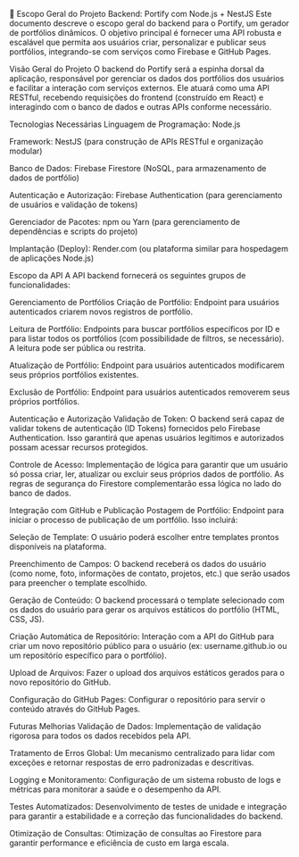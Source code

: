 🚀 Escopo Geral do Projeto Backend: Portify com Node.js + NestJS
Este documento descreve o escopo geral do backend para o Portify, um gerador de portfólios dinâmicos. O objetivo principal é fornecer uma API robusta e escalável que permita aos usuários criar, personalizar e publicar seus portfólios, integrando-se com serviços como Firebase e GitHub Pages.

Visão Geral do Projeto
O backend do Portify será a espinha dorsal da aplicação, responsável por gerenciar os dados dos portfólios dos usuários e facilitar a interação com serviços externos. Ele atuará como uma API RESTful, recebendo requisições do frontend (construído em React) e interagindo com o banco de dados e outras APIs conforme necessário.

Tecnologias Necessárias
Linguagem de Programação: Node.js

Framework: NestJS (para construção de APIs RESTful e organização modular)

Banco de Dados: Firebase Firestore (NoSQL, para armazenamento de dados de portfólio)

Autenticação e Autorização: Firebase Authentication (para gerenciamento de usuários e validação de tokens)

Gerenciador de Pacotes: npm ou Yarn (para gerenciamento de dependências e scripts do projeto)

Implantação (Deploy): Render.com (ou plataforma similar para hospedagem de aplicações Node.js)

Escopo da API
A API backend fornecerá os seguintes grupos de funcionalidades:

Gerenciamento de Portfólios
Criação de Portfólio: Endpoint para usuários autenticados criarem novos registros de portfólio.

Leitura de Portfólio: Endpoints para buscar portfólios específicos por ID e para listar todos os portfólios (com possibilidade de filtros, se necessário). A leitura pode ser pública ou restrita.

Atualização de Portfólio: Endpoint para usuários autenticados modificarem seus próprios portfólios existentes.

Exclusão de Portfólio: Endpoint para usuários autenticados removerem seus próprios portfólios.

Autenticação e Autorização
Validação de Token: O backend será capaz de validar tokens de autenticação (ID Tokens) fornecidos pelo Firebase Authentication. Isso garantirá que apenas usuários legítimos e autorizados possam acessar recursos protegidos.

Controle de Acesso: Implementação de lógica para garantir que um usuário só possa criar, ler, atualizar ou excluir seus próprios dados de portfólio. As regras de segurança do Firestore complementarão essa lógica no lado do banco de dados.

Integração com GitHub e Publicação
Postagem de Portfólio: Endpoint para iniciar o processo de publicação de um portfólio. Isso incluirá:

Seleção de Template: O usuário poderá escolher entre templates prontos disponíveis na plataforma.

Preenchimento de Campos: O backend receberá os dados do usuário (como nome, foto, informações de contato, projetos, etc.) que serão usados para preencher o template escolhido.

Geração de Conteúdo: O backend processará o template selecionado com os dados do usuário para gerar os arquivos estáticos do portfólio (HTML, CSS, JS).

Criação Automática de Repositório: Interação com a API do GitHub para criar um novo repositório público para o usuário (ex: username.github.io ou um repositório específico para o portfólio).

Upload de Arquivos: Fazer o upload dos arquivos estáticos gerados para o novo repositório do GitHub.

Configuração do GitHub Pages: Configurar o repositório para servir o conteúdo através do GitHub Pages.

Futuras Melhorias
Validação de Dados: Implementação de validação rigorosa para todos os dados recebidos pela API.

Tratamento de Erros Global: Um mecanismo centralizado para lidar com exceções e retornar respostas de erro padronizadas e descritivas.

Logging e Monitoramento: Configuração de um sistema robusto de logs e métricas para monitorar a saúde e o desempenho da API.

Testes Automatizados: Desenvolvimento de testes de unidade e integração para garantir a estabilidade e a correção das funcionalidades do backend.

Otimização de Consultas: Otimização de consultas ao Firestore para garantir performance e eficiência de custo em larga escala.
